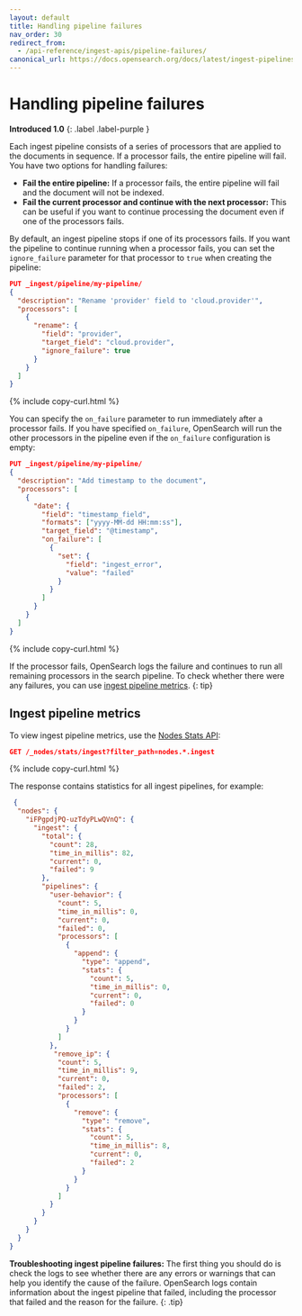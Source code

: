 ```yaml
---
layout: default
title: Handling pipeline failures
nav_order: 30
redirect_from:
  - /api-reference/ingest-apis/pipeline-failures/
canonical_url: https://docs.opensearch.org/docs/latest/ingest-pipelines/pipeline-failures/
---
```


# Handling pipeline failures
**Introduced 1.0**
{: .label .label-purple }

Each ingest pipeline consists of a series of processors that are applied to the documents in sequence. If a processor fails, the entire pipeline will fail. You have two options for handling failures:

- **Fail the entire pipeline:** If a processor fails, the entire pipeline will fail and the document will not be indexed.
- **Fail the current processor and continue with the next processor:** This can be useful if you want to continue processing the document even if one of the processors fails.

By default, an ingest pipeline stops if one of its processors fails. If you want the pipeline to continue running when a processor fails, you can set the `ignore_failure` parameter for that processor to `true` when creating the pipeline:

```json
PUT _ingest/pipeline/my-pipeline/
{
  "description": "Rename 'provider' field to 'cloud.provider'",
  "processors": [
    {
      "rename": {
        "field": "provider",
        "target_field": "cloud.provider",
        "ignore_failure": true
      }
    }
  ]
}
```
{% include copy-curl.html %}

You can specify the `on_failure` parameter to run immediately after a processor fails. If you have specified `on_failure`, OpenSearch will run the other processors in the pipeline even if the `on_failure` configuration is empty: 

```json
PUT _ingest/pipeline/my-pipeline/
{
  "description": "Add timestamp to the document",
  "processors": [
    {
      "date": {
        "field": "timestamp_field",
        "formats": ["yyyy-MM-dd HH:mm:ss"],
        "target_field": "@timestamp",
        "on_failure": [
          {
            "set": {
              "field": "ingest_error",
              "value": "failed"
            }
          }
        ]
      }
    }
  ]
}
```
{% include copy-curl.html %}

If the processor fails, OpenSearch logs the failure and continues to run all remaining processors in the search pipeline. To check whether there were any failures, you can use [ingest pipeline metrics]({{site.url}}{{site.baseurl}}/api-reference/ingest-apis/pipeline-failures/#ingest-pipeline-metrics).
{: tip}

## Ingest pipeline metrics

To view ingest pipeline metrics, use the [Nodes Stats API]({{site.url}}{{site.baseurl}}/api-reference/nodes-apis/nodes-stats/):

```json
GET /_nodes/stats/ingest?filter_path=nodes.*.ingest
```
{% include copy-curl.html %}

The response contains statistics for all ingest pipelines, for example:

```json
 {
  "nodes": {
    "iFPgpdjPQ-uzTdyPLwQVnQ": {
      "ingest": {
        "total": {
          "count": 28,
          "time_in_millis": 82,
          "current": 0,
          "failed": 9
        },
        "pipelines": {
          "user-behavior": {
            "count": 5,
            "time_in_millis": 0,
            "current": 0,
            "failed": 0,
            "processors": [
              {
                "append": {
                  "type": "append",
                  "stats": {
                    "count": 5,
                    "time_in_millis": 0,
                    "current": 0,
                    "failed": 0
                  }
                }
              }
            ]
          },
           "remove_ip": {
            "count": 5,
            "time_in_millis": 9,
            "current": 0,
            "failed": 2,
            "processors": [
              {
                "remove": {
                  "type": "remove",
                  "stats": {
                    "count": 5,
                    "time_in_millis": 8,
                    "current": 0,
                    "failed": 2
                  }
                }
              }
            ]
          }
        }
      }
    }
  }
}
```

**Troubleshooting ingest pipeline failures:** The first thing you should do is check the logs to see whether there are any errors or warnings that can help you identify the cause of the failure. OpenSearch logs contain information about the ingest pipeline that failed, including the processor that failed and the reason for the failure.
{: .tip}
